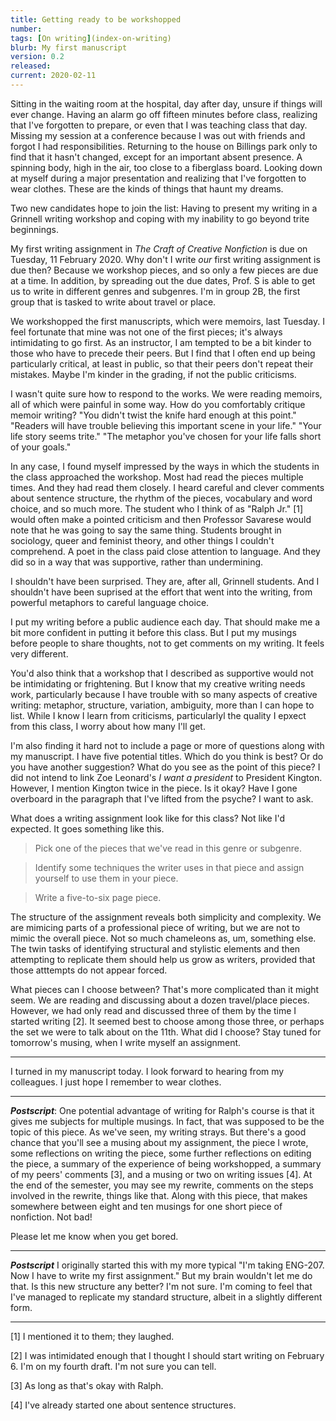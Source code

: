 ```yaml
---
title: Getting ready to be workshopped
number: 
tags: [On writing](index-on-writing)
blurb: My first manuscript
version: 0.2
released: 
current: 2020-02-11
---
```

Sitting in the waiting room at the hospital, day after day, unsure
if things will ever change.   Having an alarm go off fifteen minutes
before class, realizing that I've forgotten to prepare, or even
that I was teaching class that day.  Missing my session at a
conference because I was out with friends and forgot I had
responsibilities.  Returning to the house on Billings park only to
find that it hasn't changed, except for an important absent presence.
A spinning body, high in the air, too close to a fiberglass board.
Looking down at myself during a major presentation and realizing
that I've forgotten to wear clothes.  These are the kinds of things
that haunt my dreams.

Two new candidates hope to join the list: Having to present my
writing in a Grinnell writing workshop and coping with my inability
to go beyond trite beginnings.

My first writing assignment in _The Craft of Creative Nonfiction_
is due on Tuesday, 11 February 2020.  Why don't I write *our* first
writing assignment is due then?  Because we workshop pieces, and
so only a few pieces are due at a time.  In addition, by spreading
out the due dates, Prof. S is able to get us to write in different
genres and subgenres.  I'm in group 2B, the first group that is
tasked to write about travel or place.

We workshopped the first manuscripts, which were memoirs, last
Tuesday.  I feel fortunate that mine was not one of the first pieces;
it's always intimidating to go first.  As an instructor, I am tempted
to be a bit kinder to those who have to precede their peers.  But
I find that I often end up being particularly critical, at least
in public, so that their peers don't repeat their mistakes.  Maybe
I'm kinder in the grading, if not the public criticisms.

I wasn't quite sure how to respond to the works.  We were reading
memoirs, all of which were painful in some way.  How do you comfortably
critique memoir writing?  "You didn't twist the knife hard enough
at this point."  "Readers will have trouble believing this important
scene in your life."  "Your life story seems trite."  "The metaphor
you've chosen for your life falls short of your goals."

In any case, I found myself impressed by the ways in which the
students in the class approached the workshop.  Most had read the
pieces multiple times. And they had read them closely.  I heard
careful and clever comments about sentence structure, the rhythm
of the pieces, vocabulary and word choice, and so much more.  The
student who I think of as "Ralph Jr." [1] would often make a pointed
criticism and then Professor Savarese would note that he was going
to say the same thing.  Students brought in sociology, queer and
feminist theory, and other things I couldn't comprehend. A poet in
the class paid close attention to language.  And they did so in a
way that was supportive, rather than undermining.

I shouldn't have been surprised.  They are, after all, Grinnell
students.  And I shouldn't have been suprised at the effort that
went into the writing, from powerful metaphors to careful language
choice.

I put my writing before a public audience each day.  That should make
me a bit more confident in putting it before this class.  But I put
my musings before people to share thoughts, not to get comments on
my writing.  It feels very different.

You'd also think that a workshop that I described as supportive
would not be intimidating or frightening.  But I know that my
creative writing needs work, particularly because I have trouble
with so many aspects of creative writing: metaphor, structure,
variation, ambiguity, more than I can hope to list.  While I know
I learn from criticisms, particularlyl the quality I epxect from
this class, I worry about how many I'll get.

I'm also finding it hard not to include a page or more of questions
along with my manuscript.  I have five potential titles.  Which do
you think is best?  Or do you have another suggestion?  What do you
see as the point of this piece?  I did not intend to link Zoe
Leonard's _I want a president_ to President Kington.  However, I
mention Kington twice in the piece.  Is it okay?  Have I gone
overboard in the paragraph that I've lifted from the psyche?  I
want to ask.

What does a writing assignment look like for this class?  Not like
I'd expected.  It goes something like this.

> Pick one of the pieces that we've read in this genre or subgenre.

> Identify some techniques the writer uses in that piece and assign
  yourself to use them in your piece.

> Write a five-to-six page piece.

The structure of the assignment reveals both simplicity and complexity.
We are mimicing parts of a professional piece of writing, but we
are not to mimic the overall piece.  Not so much chameleons as, um,
something else.  The twin tasks of identifying structural and
stylistic elements and then attempting to replicate them should
help us grow as writers, provided that those atttempts do not appear
forced.

What pieces can I choose between?  That's more complicated than it
might seem.  We are reading and discussing about a dozen travel/place
pieces.  However, we had only read and discussed three of them by
the time I started writing [2].  It seemed best to choose among those
three, or perhaps the set we were to talk about on the 11th.  What
did I choose?  Stay tuned for tomorrow's musing, when I write myself
an assignment.

---

I turned in my manuscript today.  I look forward to hearing from my
colleagues.  I just hope I remember to wear clothes.

---

**_Postscript_**: One potential advantage of writing for Ralph's
course is that it gives me subjects for multiple musings.  In fact,
that was supposed to be the topic of this piece.  As we've seen,
my writing strays.  But there's a good chance that you'll see a
musing about my assignment, the piece I wrote, some reflections on
writing the piece, some further reflections on editing the piece,
a summary of the experience of being workshopped, a summary of my
peers' comments [3], and a musing or two on writing issues [4].
At the end of the semester, you may see my rewrite, comments on the
steps involved in the rewrite, things like that.  Along with this
piece, that makes somewhere between eight and ten musings for one
short piece of nonfiction.  Not bad!

Please let me know when you get bored.

---

**_Postscript_** I originally started this with my more typical "I'm
taking ENG-207.  Now I have to write my first assignment."  But my brain
wouldn't let me do that.  Is this new structure any better?  I'm not
sure.  I'm coming to feel that I've managed to replicate my standard
structure, albeit in a slightly different form.

---

[1] I mentioned it to them; they laughed.

[2] I was intimidated enough that I thought I should start writing on 
February 6.  I'm on my fourth draft.  I'm not sure you can tell.

[3] As long as that's okay with Ralph.

[4] I've already started one about sentence structures.
